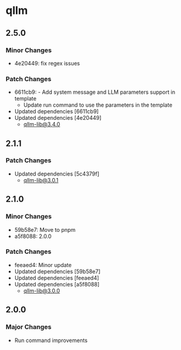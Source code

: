 # qllm

## 2.5.0

### Minor Changes

-   4e20449: fix regex issues

### Patch Changes

-   6611cb9: - Add system message and LLM parameters support in template
    -   Update run command to use the parameters in the template
-   Updated dependencies [6611cb9]
-   Updated dependencies [4e20449]
    -   qllm-lib@3.4.0

## 2.1.1

### Patch Changes

-   Updated dependencies [5c4379f]
    -   qllm-lib@3.0.1

## 2.1.0

### Minor Changes

-   59b58e7: Move to pnpm
-   a5f8088: 2.0.0

### Patch Changes

-   feeaed4: Minor update
-   Updated dependencies [59b58e7]
-   Updated dependencies [feeaed4]
-   Updated dependencies [a5f8088]
    -   qllm-lib@3.0.0

## 2.0.0

### Major Changes

-   Run command improvements
